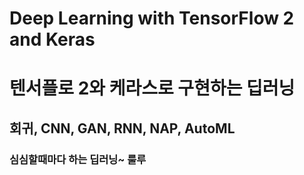 # Deep Learning with TensorFlow 2 and Keras

# 텐서플로 2와 케라스로 구현하는 딥러닝

## 회귀, CNN, GAN, RNN, NAP, AutoML

### 심심할때마다 하는 딥러닝~ 룰루

